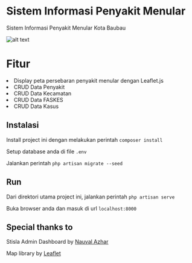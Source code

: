 
# Sistem Informasi Penyakit Menular

Sistem Informasi Penyakit Menular Kota Baubau

![alt text](https://github.com/thegenzo/sistem-informasi-penyakit-menular/blob/main/image.png?raw=true)

# Fitur
<li>Display peta persebaran penyakit menular dengan Leaflet.js</li>
<li>CRUD Data Penyakit</li>
<li>CRUD Data Kecamatan</li>
<li>CRUD Data FASKES</li>
<li>CRUD Data Kasus</li>

## Instalasi

Install project ini dengan melakukan perintah
``` composer install ```

Setup database anda di file ```.env```

Jalankan perintah 
``` php artisan migrate --seed ```

## Run

Dari direktori utama project ini, jalankan perintah
``` php artisan serve ```

Buka browser anda dan masuk di url ```localhost:8000```

## Special thanks to

Stisla Admin Dashboard by <a href="https://github.com/nauvalazhar">Nauval Azhar</a>

Map library by <a href="https://github.com/Leaflet/Leaflet">Leaflet</a>
